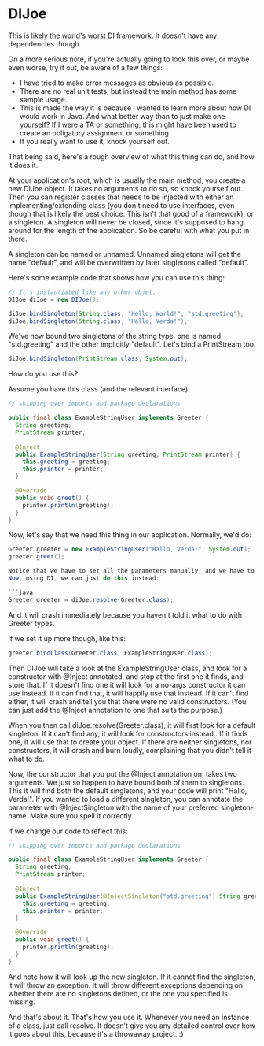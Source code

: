 # DIJoe
This is likely the world's worst DI framework. It doesn't have any dependencies though.

On a more serious note, if you're actually going to look this over, or maybe even worse, try it out, be aware of a few things:

 - I have tried to make error messages as obvious as possible.
 - There are no real unit tests, but instead the main method has some sample usage.
 - This is made the way it is because I wanted to learn more about how DI would work in Java. And what better way than to just make one yourself? If I were a TA or something, this might have been used to create an obligatory assignment or something.
 - If you really want to use it, knock yourself out.

That being said, here's a rough overview of what this thing can do, and how it does it.

At your application's root, which is usually the main method, you create a new DIJoe object. It takes no arguments to do so, so knock yourself out. Then you can register classes that needs to be injected with either an implementing/extending class (you don't need to use interfaces, even though that is likely the best choice. This isn't that good of a framework), or a singleton. A singleton will never be closed, since it's supposed to hang around for the length of the application. So be careful with what you put in there.

A singleton can be named or unnamed. Unnamed singletons will get the name "default", and will be overwritten by later singletons called "default".

Here's some example code that shows how you can use this thing:
```java
// It's instantiated like any other objet.
DIJoe diJoe = new DIJoe();

diJoe.bindSingleton(String.class, "Hello, World!", "std.greeting");
diJoe.bindSingleton(String.class, "Hallo, Verda!");
```

We've now bound two singletons of the string type. one is named "std.greeting" and the other implicitly "default". Let's bind a PrintStream too.

```java
diJoe.bindSingleton(PrintStream.class, System.out);
```

How do you use this?

Assume you have this class (and the relevant interface):

```java
// skipping over imports and package declarations

public final class ExampleStringUser implements Greeter {
  String greeting;
  PrintStream printer;
  
  @Inject
  public ExampleStringUser(String greeting, PrintStream printer) {
    this.greeting = greeting;
    this.printer = printer;
  }

  @Override
  public void greet() {
    printer.println(greeting);
  }
}
```

Now, let's say that we need this thing in our application. Normally, we'd do:

```java
Greeter greeter = new ExampleStringUser("Hallo, Verda!", System.out);
greeter.greet();

Notice that we have to set all the parameters manually, and we have to be explicit with what types we want.
Now, using DI, we can just do this instead:

```java
Greeter greeter = diJoe.resolve(Greeter.class);
```

And it will crash immediately because you haven't told it what to do with Greeter types.

If we set it up more though, like this:

```java
greeter.bindClass(Greeter.class, ExampleStringUser.class);
```

Then DIJoe will take a look at the ExampleStringUser class, and look for a constructor with @Inject annotated, and stop at the first one it finds, and store that. If it doesn't find one it will look for a no-args constructor it can use instead. If it can find that, it will happily use that instead. If it can't find either, it will crash and tell you that there were no valid constructors. (You can just add the @Inject annotation to one that suits the purpose.)

When you then call diJoe.resolve(Greeter.class), it will first look for a default singleton. If it can't find any, it will  look for constructors instead.. If it finds one, it will use that to create your object. If there are neither singletons, nor constructors, it will crash and burn loudly, complaining that you didn't tell it what to do.

Now, the constructor that you put the @Inject annotation on, takes two arguments. We just so happen to have bound both of them to singletons. This it will find both the default singletons, and your code will print "Hallo, Verda!". If you wanted to load a different singleton, you can annotate the parameter with @InjectSingleton with the name of your preferred singleton-name. Make sure you spell it correctly.

If we change our code to reflect this:

```java
// skipping over imports and package declarations

public final class ExampleStringUser implements Greeter {
  String greeting;
  PrintStream printer;
  
  @Inject
  public ExampleStringUser(@InjectSingleton("std.greeting") String greeting, PrintStream printer) {
    this.greeting = greeting;
    this.printer = printer;
  }

  @Override
  public void greet() {
    printer.println(greeting);
  }
}
```


And note how it will look up the new singleton. If it cannot find the singleton, it will throw an exception. It will throw different exceptions depending on whether there are no singletons defined, or the one you specified is missing.

And that's about it. That's how you use it. Whenever you need an instance of a class, just call resolve. It doesn't give you any detailed control over how it goes about this, because it's a throwaway project. :)